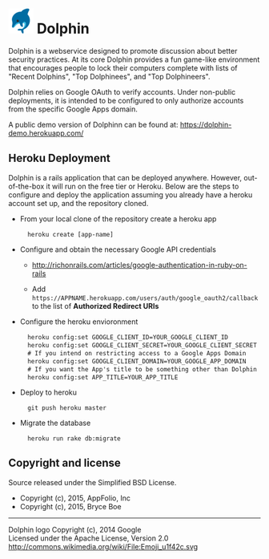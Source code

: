 # ![Dolphin Logo](https://github.com/bboe/dolphin/blob/14e347c6ee3182d898ddd69247adfec6e110d204/app/assets/images/dolphin.png) Dolphin

Dolphin is a webservice designed to promote discussion about better security
practices. At its core Dolphin provides a fun game-like environment that
encourages people to lock their computers complete with lists of "Recent
Dolphins", "Top Dolphinees", and "Top Dolphineers".

Dolphin relies on Google OAuth to verify accounts. Under non-public
deployments, it is intended to be configured to only authorize accounts from
the specific Google Apps domain.

A public demo version of Dolphinn can be found at:
https://dolphin-demo.herokuapp.com/

## Heroku Deployment

Dolphin is a rails application that can be deployed anywhere. However,
out-of-the-box it will run on the free tier or Heroku. Below are the steps to
configure and deploy the application assuming you already have a heroku account
set up, and the repository cloned.

* From your local clone of the repository create a heroku app

        heroku create [app-name]

* Configure and obtain the necessary Google API credentials

  * http://richonrails.com/articles/google-authentication-in-ruby-on-rails

  * Add `https://APPNAME.herokuapp.com/users/auth/google_oauth2/callback` to
    the list of __Authorized Redirect URIs__

* Configure the heroku envioronment

        heroku config:set GOOGLE_CLIENT_ID=YOUR_GOOGLE_CLIENT_ID
        heroku config:set GOOGLE_CLIENT_SECRET=YOUR_GOOGLE_CLIENT_SECRET
        # If you intend on restricting access to a Google Apps Domain
        heroku config:set GOOGLE_CLIENT_DOMAIN=YOUR_GOOGLE_APP_DOMAIN
        # If you want the App's title to be something other than Dolphin
        heroku config:set APP_TITLE=YOUR_APP_TITLE

* Deploy to heroku

        git push heroku master

* Migrate the database

        heroku run rake db:migrate

## Copyright and license

Source released under the Simplified BSD License.

* Copyright (c), 2015, AppFolio, Inc
* Copyright (c), 2015, Bryce Boe

---

Dolphin logo Copyright (c), 2014 Google  
Licensed under the Apache License, Version 2.0  
http://commons.wikimedia.org/wiki/File:Emoji_u1f42c.svg